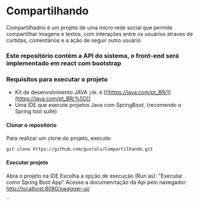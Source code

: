 # Compartilhando

Compartilhadno é um projeto de uma micro rede social que permite compartilhar imagens e textos, com interações entre os usuários atraves de curtidas, 
comentários e a ação de seguir outro usuário

### Este repositório contém a API do sistema, o front-end será implementado em react com bootstrap 

### Requisitos para executar o projeto
-   Kit de desenvolvimento JAVA  `jdk-8` ([[https://java.com/pt_BR/]](https://java.com/pt_BR/%5D))
-   Uma IDE que execute projetos Java com SpringBoot, (recomendo o Spring tool suite)

#### Clonar o repositório

Para realizar um clone do projeto, execute:
```
git clone https://github.com/gustals/Compartilhando.git
```
#### Executar projeto

Abra o projeto na IDE
Escolha a opção de execução (Run as): "Executar como Spring Boot App"
Acesse a documenrtação da Api pelo navegador: [http://localhost:8080/swagger-ui/](http://localhost:8080/swagger-ui/)

``

